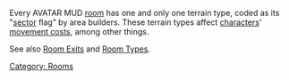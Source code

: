 Every AVATAR MUD [room](:Category:_Rooms "wikilink") has one and only
one terrain type, coded as its "[sector](Sectors "wikilink") flag" by
area builders. These terrain types affect
[characters](:Category:_Characters "wikilink")' [movement
costs](Movement_Costs "wikilink"), among other things.

See also [Room Exits](:Category:_Room_Exits "wikilink") and [Room
Types](:Category:_Room_Types "wikilink").

[Category: Rooms](Category:_Rooms "wikilink")
